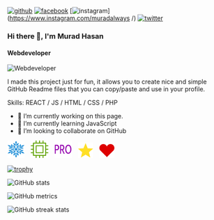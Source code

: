 [<img src='https://cdn.jsdelivr.net/npm/simple-icons@3.0.1/icons/github.svg' alt='github' height='40'>](https://github.com/Murad-always)  [<img src='https://cdn.jsdelivr.net/npm/simple-icons@3.0.1/icons/facebook.svg' alt='facebook' height='40'>](https://www.facebook.com/Murad019)  [<img src='https://cdn.jsdelivr.net/npm/simple-icons@3.0.1/icons/instagram.svg' alt='instagram' height='40'>](https://www.instagram.com/muradalways /)  [<img src='https://cdn.jsdelivr.net/npm/simple-icons@3.0.1/icons/twitter.svg' alt='twitter' height='40'>](https://twitter.com/@muradalways)  
### Hi there 👋, I'm Murad Hasan
#### Webdeveloper
![Webdeveloper](https://pbs.twimg.com/profile_banners/1768564604165373952/1726687562/600x200)

I made this project just for fun, it allows you to create nice and simple GitHub Readme files that you can copy/paste and use in your profile.

Skills:  REACT / JS / HTML / CSS / PHP

- 🔭 I’m currently working on this page. 
- 🌱 I’m currently learning JavaScript 
- 👯 I’m looking to collaborate on GitHub 


  

<a href='https://archiveprogram.github.com/'><img src='https://raw.githubusercontent.com/acervenky/animated-github-badges/master/assets/acbadge.gif' width='40' height='40'></a> <a href='https://docs.github.com/en/developers'><img src='https://raw.githubusercontent.com/acervenky/animated-github-badges/master/assets/devbadge.gif' width='40' height='40'></a> <a href='https://github.com/pricing'><img src='https://raw.githubusercontent.com/acervenky/animated-github-badges/master/assets/pro.gif' width='40' height='40'></a> <a href='https://stars.github.com/'><img src='https://raw.githubusercontent.com/acervenky/animated-github-badges/master/assets/starbadge.gif' width='35' height='35'></a> <a href='https://docs.github.com/en/github/supporting-the-open-source-community-with-github-sponsors'><img src='https://raw.githubusercontent.com/acervenky/animated-github-badges/master/assets/sponsorbadge.gif' width='35' height='35'></a> 

[![trophy](https://github-profile-trophy.vercel.app/?username=Murad-always)](https://github.com/ryo-ma/github-profile-trophy)

![GitHub stats](https://github-readme-stats.vercel.app/api?username=Murad-always&show_icons=true&count_private=true)  

![GitHub metrics](https://metrics.lecoq.io/Murad-always)  

![GitHub streak stats](https://streak-stats.demolab.com/?user=Murad-always)  

